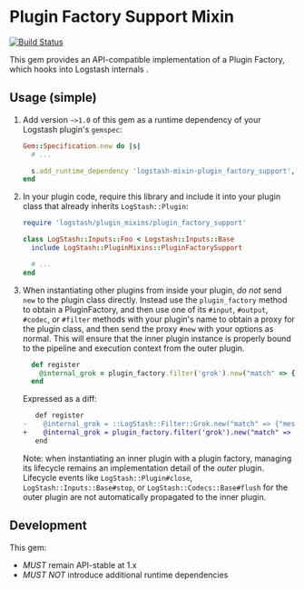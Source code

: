 # Plugin Factory Support Mixin

[![Build Status](https://travis-ci.com/logstash-plugins/logstash-mixin-plugin_factory_support.svg?branch=main)](https://travis-ci.com/logstash-plugins/logstash-mixin-plugin_factory_support)

This gem provides an API-compatible implementation of a Plugin Factory,
which hooks into Logstash internals
.

## Usage (simple)

1. Add version `~>1.0` of this gem as a runtime dependency of your Logstash plugin's `gemspec`:

    ~~~ ruby
    Gem::Specification.new do |s|
      # ...

      s.add_runtime_dependency 'logstash-mixin-plugin_factory_support', '~>1.0'
    end
    ~~~

2. In your plugin code, require this library and include it into your plugin class
   that already inherits `LogStash::Plugin`:

    ~~~ ruby
    require 'logstash/plugin_mixins/plugin_factory_support'

    class LogStash::Inputs::Foo < Logstash::Inputs::Base
      include LogStash::PluginMixins::PluginFactorySupport

      # ...
    end
    ~~~

3. When instantiating other plugins from inside your plugin, _do not_ send `new`
   to the plugin class directly. Instead use the `plugin_factory`
   method to obtain a PluginFactory, and then use one of its `#input`, `#output`,
   `#codec`, or `#filter` methods with your plugin's name to obtain a proxy for
   the plugin class, and then send the proxy `#new` with your options as normal.
   This will ensure that the inner plugin instance is properly bound to the pipeline
   and execution context from the outer plugin.

    ~~~ ruby
      def register
        @internal_grok = plugin_factory.filter('grok').new("match" => {"message" => "^PATTERN"})
      end
    ~~~

    Expressed as a diff:

    ~~~ diff
       def register
    -    @internal_grok = ::LogStash::Filter::Grok.new("match" => {"message" => "^PATTERN"})
    +    @internal_grok = plugin_factory.filter('grok').new("match" => {"message" => "^PATTERN"})
       end

    ~~~

    Note: when instantiating an inner plugin with a plugin factory, managing its lifecycle remains
    an implementation detail of the _outer_ plugin. Lifecycle events like `LogStash::Plugin#close`,
    `LogStash::Inputs::Base#stop`, or `LogStash::Codecs::Base#flush` for the outer plugin are not
    automatically propagated to the inner plugin.

## Development

This gem:
 - *MUST* remain API-stable at 1.x
 - *MUST NOT* introduce additional runtime dependencies
